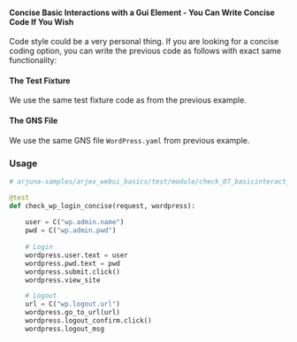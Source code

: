 #### Concise Basic Interactions with a Gui Element - You Can Write Concise Code If You Wish

Code style could be a very personal thing. If you are looking for a concise coding option, you can write the previous code as follows with exact same functionality:

#### The Test Fixture

We use the same test fixture code as from the previous example.

#### The GNS File

We use the same GNS file `WordPress.yaml` from previous example.

### Usage

```python
# arjuna-samples/arjex_webui_basics/test/module/check_07_basicinteract_refined.py

@test
def check_wp_login_concise(request, wordpress):
    
    user = C("wp.admin.name")
    pwd = C("wp.admin.pwd")
    
    # Login
    wordpress.user.text = user
    wordpress.pwd.text = pwd
    wordpress.submit.click()
    wordpress.view_site

    # Logout
    url = C("wp.logout.url")
    wordpress.go_to_url(url)
    wordpress.logout_confirm.click()
    wordpress.logout_msg
```
